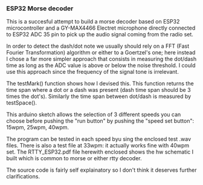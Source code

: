### ESP32 Morse decoder
This is a succesful attempt to build a morse decoder based on ESP32 microcontroller and a GY-MAX4466 Electret microphone directly connected to ESP32 ADC 35 pin to pick up the audio signal coming from the radio set.

In order to detect the dash/dot note we usually should rely on a FFT (Fast Fourier Transformation) algorithm or either to a Goertzel's one; here instead I chose a far more simpler approach that consists in measuring the dot/dash time as long as the ADC value is above or below the noise threshold. I could use this approach since the frequency of the signal tone is irrelevant.

The testMark() function shows how I devised this. This function returns the time span where a dot or a dash was present (dash time span should be 3 times the dot's). Similarly the time span between dot/dash is measured by testSpace().

This arduino sketch allows the selection of 3 different speeds you can choose before pushing the "run button" by pushing the "speed set button": 15wpm, 25wpm, 40wpm. 

The program can be tested in each speed byu sing the enclosed test .wav files. There is also a test file at 33wpm: it actually works fine with 40wpm set. The RTTY_ESP32.pdf file herewith enclosed shows the hw schematic I built which is common to morse or either rtty decoder.

The source code is fairly self explainatory so I don't think it deserves further clarifications.



